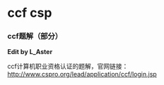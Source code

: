 # ccf csp

### ccf题解（部分）

**Edit by L_Aster**

ccf计算机职业资格认证的题解，官网链接：http://www.cspro.org/lead/application/ccf/login.jsp

